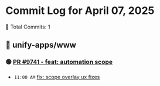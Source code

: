 # Commit Log for April 07, 2025

📝 Total Commits: 1

## 📁 unify-apps/www

### 🟢 [PR #9741 - feat: automation scope](https://github.com/unify-apps/www/pull/9741)

- `11:00 AM` [fix: scope overlay ux fixes](https://github.com/unify-apps/www/commit/8de50a9f081251c9c5f80305cb70b83eba27534a)



